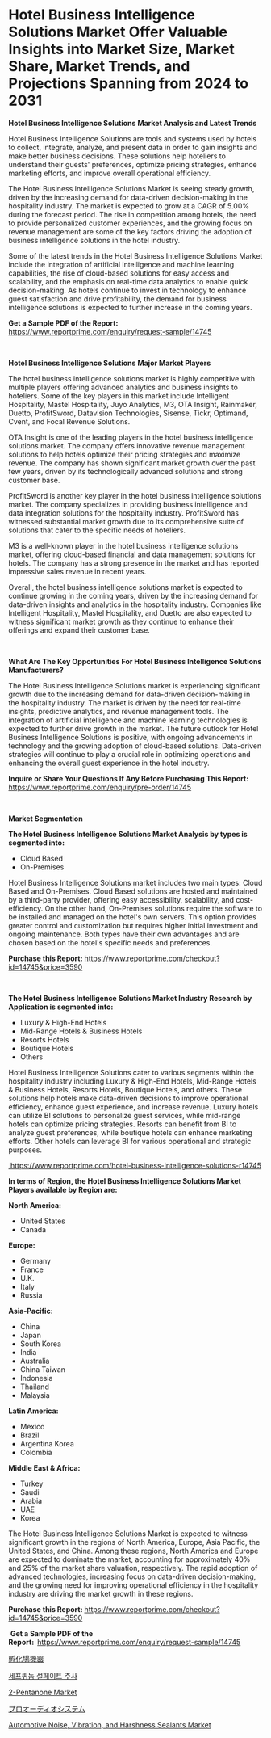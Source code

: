 <p><h1>Hotel Business Intelligence Solutions Market Offer Valuable Insights into Market Size, Market Share, Market Trends, and Projections Spanning from 2024 to 2031</h1></p><p><strong>Hotel Business Intelligence Solutions Market Analysis and Latest Trends</strong></p>
<p><p>Hotel Business Intelligence Solutions are tools and systems used by hotels to collect, integrate, analyze, and present data in order to gain insights and make better business decisions. These solutions help hoteliers to understand their guests' preferences, optimize pricing strategies, enhance marketing efforts, and improve overall operational efficiency.</p><p>The Hotel Business Intelligence Solutions Market is seeing steady growth, driven by the increasing demand for data-driven decision-making in the hospitality industry. The market is expected to grow at a CAGR of 5.00% during the forecast period. The rise in competition among hotels, the need to provide personalized customer experiences, and the growing focus on revenue management are some of the key factors driving the adoption of business intelligence solutions in the hotel industry.</p><p>Some of the latest trends in the Hotel Business Intelligence Solutions Market include the integration of artificial intelligence and machine learning capabilities, the rise of cloud-based solutions for easy access and scalability, and the emphasis on real-time data analytics to enable quick decision-making. As hotels continue to invest in technology to enhance guest satisfaction and drive profitability, the demand for business intelligence solutions is expected to further increase in the coming years.</p></p>
<p><strong>Get a Sample PDF of the Report:&nbsp;</strong> <a href="https://www.reportprime.com/enquiry/request-sample/14745">https://www.reportprime.com/enquiry/request-sample/14745</a></p>
<p>&nbsp;</p>
<p><strong>Hotel Business Intelligence Solutions Major Market Players</strong></p>
<p><p>The hotel business intelligence solutions market is highly competitive with multiple players offering advanced analytics and business insights to hoteliers. Some of the key players in this market include Intelligent Hospitality, Mastel Hospitality, Juyo Analytics, M3, OTA Insight, Rainmaker, Duetto, ProfitSword, Datavision Technologies, Sisense, Tickr, Optimand, Cvent, and Focal Revenue Solutions.</p><p>OTA Insight is one of the leading players in the hotel business intelligence solutions market. The company offers innovative revenue management solutions to help hotels optimize their pricing strategies and maximize revenue. The company has shown significant market growth over the past few years, driven by its technologically advanced solutions and strong customer base.</p><p>ProfitSword is another key player in the hotel business intelligence solutions market. The company specializes in providing business intelligence and data integration solutions for the hospitality industry. ProfitSword has witnessed substantial market growth due to its comprehensive suite of solutions that cater to the specific needs of hoteliers.</p><p>M3 is a well-known player in the hotel business intelligence solutions market, offering cloud-based financial and data management solutions for hotels. The company has a strong presence in the market and has reported impressive sales revenue in recent years.</p><p>Overall, the hotel business intelligence solutions market is expected to continue growing in the coming years, driven by the increasing demand for data-driven insights and analytics in the hospitality industry. Companies like Intelligent Hospitality, Mastel Hospitality, and Duetto are also expected to witness significant market growth as they continue to enhance their offerings and expand their customer base.</p></p>
<p>&nbsp;</p>
<p><strong>What Are The Key Opportunities For Hotel Business Intelligence Solutions Manufacturers?</strong></p>
<p><p>The Hotel Business Intelligence Solutions market is experiencing significant growth due to the increasing demand for data-driven decision-making in the hospitality industry. The market is driven by the need for real-time insights, predictive analytics, and revenue management tools. The integration of artificial intelligence and machine learning technologies is expected to further drive growth in the market. The future outlook for Hotel Business Intelligence Solutions is positive, with ongoing advancements in technology and the growing adoption of cloud-based solutions. Data-driven strategies will continue to play a crucial role in optimizing operations and enhancing the overall guest experience in the hotel industry.</p></p>
<p><strong>Inquire or Share Your Questions If Any Before Purchasing This Report:</strong> <a href="https://www.reportprime.com/enquiry/pre-order/14745">https://www.reportprime.com/enquiry/pre-order/14745</a></p>
<p>&nbsp;</p>
<p><strong>Market Segmentation</strong></p>
<p><strong>The Hotel Business Intelligence Solutions Market Analysis by types is segmented into:</strong></p>
<p><ul><li>Cloud Based</li><li>On-Premises</li></ul></p>
<p><p>Hotel Business Intelligence Solutions market includes two main types: Cloud Based and On-Premises. Cloud Based solutions are hosted and maintained by a third-party provider, offering easy accessibility, scalability, and cost-efficiency. On the other hand, On-Premises solutions require the software to be installed and managed on the hotel's own servers. This option provides greater control and customization but requires higher initial investment and ongoing maintenance. Both types have their own advantages and are chosen based on the hotel's specific needs and preferences.</p></p>
<p><strong>Purchase this Report:&nbsp;</strong><a href="https://www.reportprime.com/checkout?id=14745&price=3590">https://www.reportprime.com/checkout?id=14745&price=3590</a></p>
<p>&nbsp;</p>
<p><strong>The Hotel Business Intelligence Solutions Market Industry Research by Application is segmented into:</strong></p>
<p><ul><li>Luxury & High-End Hotels</li><li>Mid-Range Hotels & Business Hotels</li><li>Resorts Hotels</li><li>Boutique Hotels</li><li>Others</li></ul></p>
<p><p>Hotel Business Intelligence Solutions cater to various segments within the hospitality industry including Luxury & High-End Hotels, Mid-Range Hotels & Business Hotels, Resorts Hotels, Boutique Hotels, and others. These solutions help hotels make data-driven decisions to improve operational efficiency, enhance guest experience, and increase revenue. Luxury hotels can utilize BI solutions to personalize guest services, while mid-range hotels can optimize pricing strategies. Resorts can benefit from BI to analyze guest preferences, while boutique hotels can enhance marketing efforts. Other hotels can leverage BI for various operational and strategic purposes.</p></p>
<p><a href="https://www.reportprime.com/hotel-business-intelligence-solutions-r14745">&nbsp;https://www.reportprime.com/hotel-business-intelligence-solutions-r14745</a></p>
<p><strong>In terms of Region, the Hotel Business Intelligence Solutions Market Players available by Region are:</strong></p>
<p>
    <p> <strong> North America: </strong>
        <ul>
            <li>United States</li>
            <li>Canada</li>
        </ul>
        </p> 
    <p> <strong> Europe: </strong>
        <ul>
            <li>Germany</li>
            <li>France</li>
            <li>U.K.</li>
            <li>Italy</li>
            <li>Russia</li>
        </ul>
        </p> 
    <p> <strong> Asia-Pacific: </strong>
        <ul>
            <li>China</li>
            <li>Japan</li>
            <li>South Korea</li>
            <li>India</li>
            <li>Australia</li>
            <li>China Taiwan</li>
            <li>Indonesia</li>
            <li>Thailand</li>
            <li>Malaysia</li>
        </ul>
        </p> 
    <p> <strong> Latin America: </strong>
        <ul>
            <li>Mexico</li>
            <li>Brazil</li>
            <li>Argentina Korea</li>
            <li>Colombia</li>
        </ul>
        </p> 
    <p> <strong> Middle East & Africa: </strong>
        <ul>
            <li>Turkey</li>
            <li>Saudi</li>
            <li>Arabia</li>
            <li>UAE</li>
            <li>Korea</li>
        </ul>
    </p>
    </p>
<p><p>The Hotel Business Intelligence Solutions Market is expected to witness significant growth in the regions of North America, Europe, Asia Pacific, the United States, and China. Among these regions, North America and Europe are expected to dominate the market, accounting for approximately 40% and 25% of the market share valuation, respectively. The rapid adoption of advanced technologies, increasing focus on data-driven decision-making, and the growing need for improving operational efficiency in the hospitality industry are driving the market growth in these regions.</p></p>
<p><strong>Purchase this Report: </strong><a href="https://www.reportprime.com/checkout?id=14745&price=3590">https://www.reportprime.com/checkout?id=14745&price=3590</a></p>
<p>&nbsp;<strong>Get a Sample PDF of the Report:&nbsp;&nbsp;</strong><a href="https://www.reportprime.com/enquiry/request-sample/14745">https://www.reportprime.com/enquiry/request-sample/14745</a></p>
<p><strong></strong></p>
<p><p><a href="https://medium.com/@oliveyew35/%E5%9C%B0%E5%9F%9F-%E7%A8%AE%E9%A1%9E-%E5%B0%8F%E8%A6%8F%E6%A8%A1-0-1000%E5%80%8B%E3%81%AE%E5%8D%B5-%E4%B8%AD%E8%A6%8F%E6%A8%A1-1000-6000%E5%80%8B%E3%81%AE%E5%8D%B5-%E5%A4%A7%E8%A6%8F%E6%A8%A1-6000%E5%80%8B%E4%BB%A5%E4%B8%8A%E3%81%AE%E5%8D%B5-%E3%81%8A%E3%82%88%E3%81%B3%E7%94%A8%E9%80%94-%E5%AE%B6%E7%A6%BD%E9%A3%BC%E8%82%B2%E4%BC%9A%E7%A4%BE-%E9%A4%8A%E9%B6%8F%E5%A0%B4-%E3%81%AB%E3%82%88%E3%82%8B%E4%B8%96%E7%95%8C%E3%81%AE%E3%81%B5%E5%8C%96%E8%A3%85%E7%BD%AE%E5%B8%82%E5%A0%B4%E3%81%AE%E3%83%88%E3%83%AC%E3%83%B3%E3%83%89%E3%81%A8%E6%88%90%E9%95%B7%E6%A9%9F%E4%BC%9A%E3%81%AE%E8%A9%95%E4%BE%A1-c59ce58052a1">孵化場機器</a></p><p><a href="https://medium.com/@simeonbode1/%EC%84%B8%ED%94%84%ED%80%B4%EB%85%B8%EB%A9%94-%ED%99%A9%EC%82%B0%EC%97%BC-%EC%A3%BC%EC%82%AC-%EC%8B%9C%EC%9E%A5-%EC%A0%90%EC%9C%A0%EC%9C%A8-%ED%81%AC%EA%B8%B0-%ED%8A%B8%EB%A0%8C%EB%93%9C-%EC%82%B0%EC%97%85-%EB%B6%84%EC%84%9D-%EB%B3%B4%EA%B3%A0%EC%84%9C-%EC%9D%91%EC%9A%A9-%EB%B6%84%EC%95%BC-%EC%86%8C%EA%B3%A0%EC%97%B4-%EC%86%8C%ED%8F%90%EB%A0%B4-%EA%B8%B0%ED%83%80-%EC%9C%A0%ED%98%95-%EB%B3%91%EB%8B%B9-10ml-%EB%B3%91%EB%8B%B9-100ml-%EB%B0%8F-2024%EB%85%84%EB%B6%80%ED%84%B0-1aadde4307e8">세프퀴놈 설페이트 주사</a></p><p><a href="https://medium.com/@joanne.harris67856/emerging-trends-in-2-pentanone-market-global-outlook-and-future-prospects-from-2024-2031-8065fdfdfc8f">2-Pentanone Market</a></p><p><a href="https://medium.com/@byroalenzuela76845/%E3%83%97%E3%83%AD%E3%82%AA%E3%83%BC%E3%83%87%E3%82%A3%E3%82%AA%E3%82%B7%E3%82%B9%E3%83%86%E3%83%A0%E5%B8%82%E5%A0%B4%E3%81%AE%E3%83%88%E3%83%AC%E3%83%B3%E3%83%89-%E5%B8%82%E5%A0%B4%E3%82%BB%E3%82%B0%E3%83%A1%E3%83%B3%E3%83%86%E3%83%BC%E3%82%B7%E3%83%A7%E3%83%B3%E3%81%AE%E8%A9%B3%E7%B4%B0%E3%81%AA%E7%A0%94%E7%A9%B6%E3%81%A8%E6%96%B0%E8%88%88%E3%83%88%E3%83%AC%E3%83%B3%E3%83%89%E3%81%AE%E9%87%8D%E8%A6%81%E6%80%A7%E3%81%AE%E5%88%86%E6%9E%90-58db4488a19a">プロオーディオシステム</a></p><p><a href="https://medium.com/@ruth.gibson8095/automotive-noise-vibration-and-harshness-sealants-market-outlook-complete-industry-analysis-15002f818356">Automotive Noise, Vibration, and Harshness Sealants Market</a></p></p>